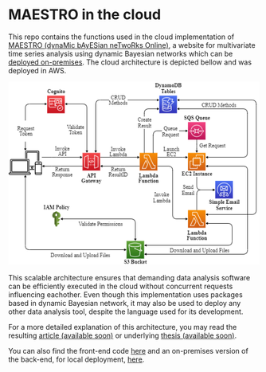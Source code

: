 # MAESTRO in the cloud
This repo contains the functions used in the cloud implementation of [MAESTRO (dynaMic bAyESian neTwoRks Online)](https://vascocandeias.github.io/maestro), a website for multivariate time series analysis using dynamic Bayesian networks which can be [deployed on-premises](#getting-started). The cloud architecture is depicted bellow and was deployed in AWS.

<p align="center">
  <img src="Cloud.png"/>
</p>

This scalable architecture ensures that demanding data analysis software can be efficiently executed in the cloud without concurrent requests influencing eachother. Even though this implementation uses packages based in dynamic Bayesian network, it may also be used to deploy any other data analysis tool, despite the language used for its development.

For a more detailed explanation of this architecture, you may read the resulting [article (available soon)](https://github.com/vascocandeias/maestro-cloud) or underlying [thesis (available soon)](https://github.com/vascocandeias/maestro-cloud).

You can also find the front-end code [here](https://github.com/vascocandeias/maestro) and an on-premises version of the back-end, for local deployment, [here](https://github.com/vascocandeias/maestro-backend).
